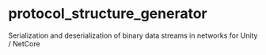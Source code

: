 # protocol_structure_generator
Serialization and deserialization of binary data streams in networks for Unity / NetCore
